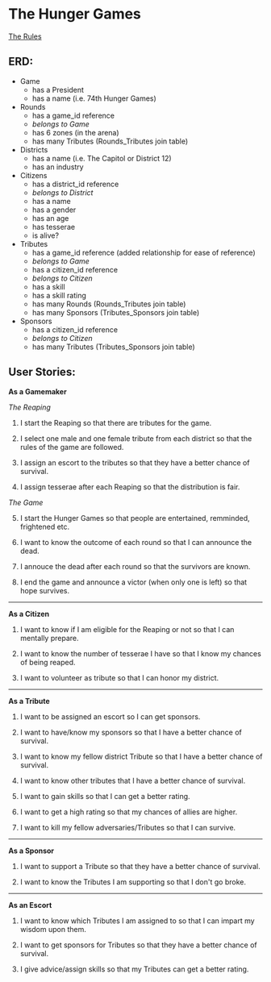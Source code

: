 The Hunger Games
================
[The Rules](girl_on_fire.md)


## ERD:
+ Game
  * has a President
  * has a name (i.e. 74th Hunger Games)
+ Rounds
  * has a game_id reference
  * *belongs to Game*
  * has 6 zones (in the arena)
  * has many Tributes (Rounds_Tributes join table)
+ Districts
  * has a name (i.e. The Capitol or District 12)
  * has an industry
+ Citizens
  * has a district_id reference
  * *belongs to District*
  * has a name
  * has a gender
  * has an age
  * has tesserae
  * is alive?
+ Tributes
  * has a game_id reference (added relationship for ease of reference)
  * *belongs to Game*
  * has a citizen_id reference
  * *belongs to Citizen*
  * has a skill
  * has a skill rating
  * has many Rounds (Rounds_Tributes join table)
  * has many Sponsors (Tributes_Sponsors join table)
+ Sponsors
  * has a citizen_id reference
  * *belongs to Citizen*
  * has many Tributes (Tributes_Sponsors join table)



## User Stories:
**As a Gamemaker**

*The Reaping*

1. I start the Reaping so that there are tributes for the game.

2. I select one male and one female tribute from each district so that the rules of the game are followed.

3. I assign an escort to the tributes so that they have a better chance of survival.

4. I assign tesserae after each Reaping so that the distribution is fair.

*The Game*

5. I start the Hunger Games so that people are entertained, remminded, frightened etc.

6. I want to know the outcome of each round so that I can announce the dead.

7. I annouce the dead after each round so that the survivors are known.

8. I end the game and announce a victor (when only one is left) so that hope survives.


---
**As a Citizen**

1. I want to know if I am eligible for the Reaping or not so that I can mentally prepare.

2. I want to know the number of tesserae I have so that I know my chances of being reaped.

3. I want to volunteer as tribute so that I can honor my district.


---
**As a Tribute**

1. I want to be assigned an escort so I can get sponsors.

2. I want to have/know my sponsors so that I have a better chance of survival.

3. I want to know my fellow district Tribute so that I have a better chance of survival.

4. I want to know other tributes that I have a better chance of survival.

5. I want to gain skills so that I can get a better rating.

6. I want to get a high rating so that my chances of allies are higher.

7. I want to kill my fellow adversaries/Tributes so that I can survive.


---
**As a Sponsor**

1. I want to support a Tribute so that they have a better chance of survival.

2. I want to know the Tributes I am supporting so that I don't go broke.


---
**As an Escort**

1. I want to know which Tributes I am assigned to so that I can impart my wisdom upon them.

2. I want to get sponsors for Tributes so that they have a better chance of survival.

3. I give advice/assign skills so that my Tributes can get a better rating.

